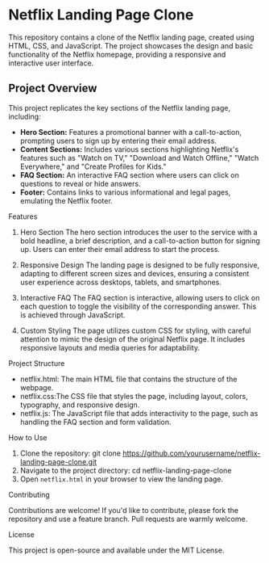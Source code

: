 # Netflix Landing Page Clone

This repository contains a clone of the Netflix landing page, created using HTML, CSS, and JavaScript. The project showcases the design and basic functionality of the Netflix homepage, providing a responsive and interactive user interface.

## Project Overview

This project replicates the key sections of the Netflix landing page, including:

- **Hero Section:** Features a promotional banner with a call-to-action, prompting users to sign up by entering their email address.
- **Content Sections:** Includes various sections highlighting Netflix's features such as "Watch on TV," "Download and Watch Offline," "Watch Everywhere," and "Create Profiles for Kids."
- **FAQ Section:** An interactive FAQ section where users can click on questions to reveal or hide answers.
- **Footer:** Contains links to various informational and legal pages, emulating the Netflix footer.

 Features

 1. Hero Section
The hero section introduces the user to the service with a bold headline, a brief description, and a call-to-action button for signing up. Users can enter their email address to start the process.

 2. Responsive Design
The landing page is designed to be fully responsive, adapting to different screen sizes and devices, ensuring a consistent user experience across desktops, tablets, and smartphones.

 3. Interactive FAQ
The FAQ section is interactive, allowing users to click on each question to toggle the visibility of the corresponding answer. This is achieved through JavaScript.

 4. Custom Styling
The page utilizes custom CSS for styling, with careful attention to mimic the design of the original Netflix page. It includes responsive layouts and media queries for adaptability.

 Project Structure

- netflix.html: The main HTML file that contains the structure of the webpage.
- netflix.css:The CSS file that styles the page, including layout, colors, typography, and responsive design.
- netflix.js: The JavaScript file that adds interactivity to the page, such as handling the FAQ section and form validation.

How to Use

1. Clone the repository:
   git clone https://github.com/yourusername/netflix-landing-page-clone.git
2. Navigate to the project directory:
   cd netflix-landing-page-clone
3. Open `netflix.html` in your browser to view the landing page.

 Contributing

Contributions are welcome! If you'd like to contribute, please fork the repository and use a feature branch. Pull requests are warmly welcome.

 License

This project is open-source and available under the MIT License.
